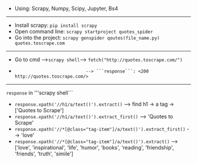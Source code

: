 * Using: Scrapy, Numpy, Scipy, Jupyter, Bs4
---
* Install scrapy: ```pip install scrapy```
* Open command line: ```scrapy startproject quotes_spider```
* Go into the project: ```scrapy genspider qoutes(file_name.py) quotes.toscrape.com```
---
* Go to cmd -->```scrapy shell```--> ```fetch("http://quotes.toscrape.com/")```
*                                --> ```response```: <200 http://quotes.toscrape.com/>

---
```response``` in '''scrapy shell```

* ```response.xpath('//h1/a/text()').extract()``` --> find h1 -> a tag ->['Quotes to Scrape']
* ```response.xpath('//h1/a/text()').extract_first()``` --> 'Quotes to Scrape'
* ```response.xpath('//*[@class="tag-item"]/a/text()').extract_first()``` --> 'love'
* ```response.xpath('//*[@class="tag-item"]/a/text()').extract()``` --> ['love', 'inspirational', 'life', 'humor', 'books', 'reading', 'friendship', 'friends', 'truth', 'simile']
